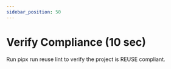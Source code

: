 ```yaml
---
sidebar_position: 50
---
```


# Verify Compliance (10 sec)

Run pipx run reuse lint to verify the project is REUSE compliant.